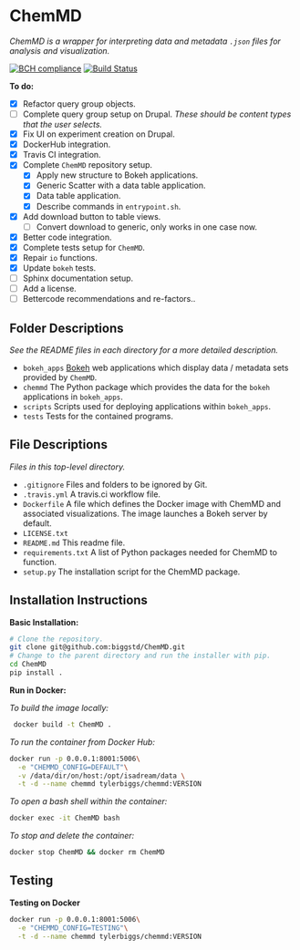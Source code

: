 ChemMD
======

*ChemMD is a wrapper for interpreting data and metadata `.json` files
for analysis and visualization.*

[![BCH compliance](https://bettercodehub.com/edge/badge/biggstd/ChemMD?branch=master)](https://bettercodehub.com/)
[![Build Status](https://travis-ci.org/biggstd/ChemMD.svg?branch=master)](https://travis-ci.org/biggstd/ChemMD)

**To do:**

+ [x] Refactor query group objects.
+ [ ] Complete query group setup on Drupal.
    *These should be content types that the user selects.*
+ [x] Fix UI on experiment creation on Drupal.
+ [x] DockerHub integration.
+ [x] Travis CI integration.
+ [x] Complete `ChemMD` repository setup.
    + [x] Apply new structure to Bokeh applications.
    + [x] Generic Scatter with a data table application.
    + [x] Data table application.
    + [x] Describe commands in `entrypoint.sh`.
+ [x] Add download button to table views.
    + [ ] Convert download to generic, only works in one case now.
+ [x] Better code integration.
+ [x] Complete tests setup for `ChemMD`.
+ [x] Repair `io` functions.
+ [x] Update `bokeh` tests.
+ [ ] Sphinx documentation setup.
+ [ ] Add a license.
+ [ ] Bettercode recommendations and re-factors..

Folder Descriptions
-------------------

*See the README files in each directory for a more detailed
description.*

+ `bokeh_apps` [Bokeh](https://github.com/bokeh/bokeh) web
    applications which display data / metadata sets provided
    by `ChemMD`.
+ `chemmd` The Python package which provides the data
    for the `bokeh` applications in `bokeh_apps`.
+ `scripts` Scripts used for deploying applications within
    `bokeh_apps`.
+ `tests` Tests for the contained programs.

File Descriptions
-----------------

*Files in this top-level directory.*

+ `.gitignore` Files and folders to be ignored by Git.
+ `.travis.yml` A travis.ci workflow file.
+ `Dockerfile` A file which defines the Docker image with
   ChemMD and associated visualizations. The image launches
   a Bokeh server by default. 
+ `LICENSE.txt` 
+ `README.md` This readme file.
+ `requirements.txt` A list of Python packages needed for
   ChemMD to function.
+ `setup.py` The installation script for the ChemMD package.


Installation Instructions
-------------------------

**Basic Installation:**

```bash
# Clone the repository.
git clone git@github.com:biggstd/ChemMD.git
# Change to the parent directory and run the installer with pip.
cd ChemMD
pip install .
```

**Run in Docker:**

*To build the image locally:*

```bash
 docker build -t ChemMD .
```

*To run the container from Docker Hub:*

```bash
docker run -p 0.0.0.1:8001:5006\
  -e "CHEMMD_CONFIG=DEFAULT"\
  -v /data/dir/on/host:/opt/isadream/data \
  -t -d --name chemmd tylerbiggs/chemmd:VERSION
```

*To open a bash shell within the container:*

```bash
docker exec -it ChemMD bash
```

*To stop and delete the container:*

```bash
docker stop ChemMD && docker rm ChemMD
```

Testing
-------

**Testing on Docker**

```bash
docker run -p 0.0.0.1:8001:5006\
  -e "CHEMMD_CONFIG=TESTING"\
  -t -d --name chemmd tylerbiggs/chemmd:VERSION
```

